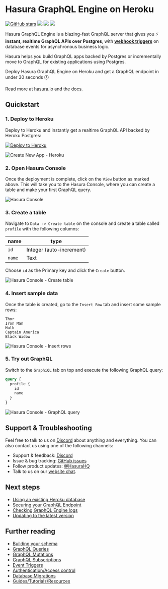 # Hasura GraphQL Engine on Heroku

[![GitHub stars](https://img.shields.io/github/stars/hasura/graphql-engine.svg?style=social&label=Star)](https://github.com/hasura/graphql-engine) 
<a href="https://discord.gg/vBPpJkS"><img src="https://img.shields.io/badge/chat-discord-brightgreen.svg?logo=discord&style=flat"></a>
<a href="https://twitter.com/intent/follow?screen_name=HasuraHQ"><img src="https://img.shields.io/badge/Follow-HasuraHQ-blue.svg?style=flat&logo=twitter"></a>
<a href="https://eepurl.com/dBUfJ5"><img src="https://img.shields.io/badge/newsletter-subscribe-yellow.svg?style=flat"></a>

Hasura GraphQL Engine is a blazing-fast GraphQL server that gives you :zap: **instant,
realtime GraphQL APIs over Postgres**, with [**webhook
triggers**](https://github.com/hasura/graphql-engine/blob/master/event-triggers.md)
on database events for asynchronous business logic.

Hasura helps you build GraphQL apps backed by Postgres or incrementally move to
GraphQL for existing applications using Postgres. 

Deploy Hasura GraphQL Engine on Heroku and get a GraphQL endpoint in under 30 seconds :clock1:

Read more at [hasura.io](https://hasura.io) and the [docs](https://docs.hasura.io). 


## Quickstart

### 1. Deploy to Heroku 
Deploy to Heroku and instantly get a realtime GraphQL API backed by Heroku Postgres:

[![Deploy to
Heroku](https://www.herokucdn.com/deploy/button.svg)](https://heroku.com/deploy?template=https://github.com/alanpog/graphql-engine-heroku)

![Create New App - Heroku](https://graphql-engine-cdn.hasura.io/heroku-repo/assets/create_new_app_heroku_3.png)

### 2. Open Hasura Console

Once the deployment is complete, click on the `View` button as marked above.
This will take you to the Hasura Console, where you can create a table and make
your first GraphQL query. 

![Hasura Console](https://graphql-engine-cdn.hasura.io/heroku-repo/assets/hasura_console.png)

### 3. Create a table

Navigate to `Data -> Create table` on the console and create a table called
`profile` with the following columns:

| name   | type                     |
|--------|--------------------------|
| `id`   | Integer (auto-increment) |
| `name` | Text                     |

Choose `id` as the Primary key and click the `Create` button.

![Hasura Console - Create table](https://graphql-engine-cdn.hasura.io/heroku-repo/assets/hasura_create_table.png)

### 4. Insert sample data

Once the table is created, go to the `Insert Row` tab and insert some sample
rows:
```
Thor
Iron Man
Hulk
Captain America
Black Widow
```

![Hasura Console - Insert rows](https://graphql-engine-cdn.hasura.io/heroku-repo/assets/hasura_insert_row.png)

### 5. Try out GraphQL

Switch to the `GraphiQL` tab on top and execute the following GraphQL query:

```graphql
query {
  profile {
    id
    name
  }
}
```

![Hasura Console - GraphQL query](https://graphql-engine-cdn.hasura.io/heroku-repo/assets/hasura_graphql_query.png)

## Support & Troubleshooting

Feel free to talk to us on [Discord](https://discord.gg/vBPpJkS) about anything
and everything. You can also contact us using one of the following channels: 

* Support & feedback: [Discord](https://discord.gg/vBPpJkS)
* Issue & bug tracking: [GitHub issues](https://github.com/hasura/graphql-engine/issues)
* Follow product updates: [@HasuraHQ](https://twitter.com/hasurahq)
* Talk to us on our [website chat](https://hasura.io).

## Next steps

- [Using an existing Heroku database](https://docs.hasura.io/1.0/graphql/manual/deployment/heroku/using-existing-heroku-database.html)
- [Securing your GraphQL Endpoint](https://docs.hasura.io/1.0/graphql/manual/deployment/heroku/securing-graphql-endpoint.html)
- [Checking GraphQL Engine logs](https://docs.hasura.io/1.0/graphql/manual/deployment/heroku/logging.html)
- [Updating to the latest version](https://docs.hasura.io/1.0/graphql/manual/deployment/heroku/updating.html)

## Further reading

- [Building your schema](https://docs.hasura.io/1.0/graphql/manual/schema/index.html)
- [GraphQL Queries](https://docs.hasura.io/1.0/graphql/manual/queries/index.html)
- [GraphQL Mutations](https://docs.hasura.io/1.0/graphql/manual/mutations/index.html)
- [GraphQL Subscriptions](https://docs.hasura.io/1.0/graphql/manual/subscriptions/index.html)
- [Event Triggers](https://docs.hasura.io/1.0/graphql/manual/event-triggers/index.html)
- [Authentication/Access control](https://docs.hasura.io/1.0/graphql/manual/auth/index.html)
- [Database Migrations](https://docs.hasura.io/1.0/graphql/manual/migrations/index.html)
- [Guides/Tutorials/Resources](https://docs.hasura.io/1.0/graphql/manual/guides/index.html)
